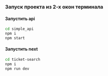 ### Запуск проекта из 2-х окон терминала

#### Запустить api

```bash
cd simple_api
npm i
npm start
```

#### Запустить next

```bash
cd ticket-search
npm i
npm run dev
```
